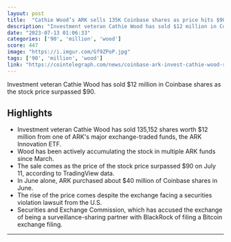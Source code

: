 ```yaml
---
layout: post
title:  "Cathie Wood’s ARK sells 135K Coinbase shares as price hits $90"
description: "Investment veteran Cathie Wood has sold $12 million in Coinbase shares as the stock price surpassed $90."
date: "2023-07-13 01:06:33"
categories: ['90', 'million', 'wood']
score: 447
image: "https://i.imgur.com/Gf9ZPoP.jpg"
tags: ['90', 'million', 'wood']
link: "https://cointelegraph.com/news/coinbase-ark-invest-cathie-wood-sells-135k-coinbase-shares-as-coin-hits-90"
---
```


Investment veteran Cathie Wood has sold $12 million in Coinbase shares as the stock price surpassed $90.

## Highlights

- Investment veteran Cathie Wood has sold 135,152 shares worth $12 million from one of ARK's major exchange-traded funds, the ARK Innovation ETF.
- Wood has been actively accumulating the stock in multiple ARK funds since March.
- The sale comes as the price of the stock price surpassed $90 on July 11, according to TradingView data.
- In June alone, ARK purchased about $40 million of Coinbase shares in June.
- The rise of the price comes despite the exchange facing a securities violation lawsuit from the U.S.
- Securities and Exchange Commission, which has accused the exchange of being a surveillance-sharing partner with BlackRock of filing a Bitcoin exchange filing.

---
